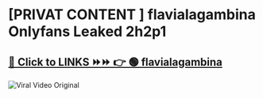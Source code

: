 
 # [PRIVAT CONTENT ] flavialagambina Onlyfans Leaked 2h2p1

## <h2><a href="https://clipsfans.com/flavialagambina&ref=git">🔗 Click to LINKS ⏩⏩ 👉 🟢 flavialagambina </a></h2>

<a href="https://clipsfans.com/flavialagambina&ref=git" rel="nofollow" data-target="animated-image.originalLink"><img src="https://i.ibb.co.com/xMMVF88/686577567.gif" alt="Viral Video Original" style="max-width: 100%; display: inline-block;" data-target="animated-image.originalImage"></a>


